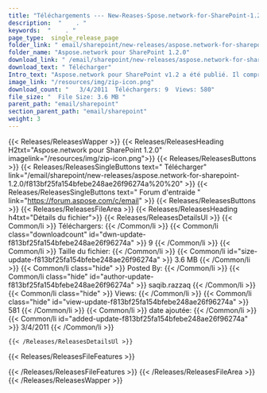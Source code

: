 ```yaml
---
title: "Téléchargements --- New-Reases-Spose.network-for-SharePoint-1.2.0." 
description:  "    . " 
keywords:  "    . " 
page_type:  single_release_page
folder_link: " email/sharepoint/new-releases/aspose.network-for-sharepoint-1.2.0/"
folder_name: "Aspose.network pour SharePoint 1.2.0"
download_link: " /email/sharepoint/new-releases/aspose.network-for-sharepoint-1.2.0/f813bf25fa154bfebe248ae26f96274a"
download_text: " Télécharger"
Intro_text: "Aspose.network pour SharePoint v1.2 a été publié. Il comprend les éléments suivants ..."
image_link: "/resources/img/zip-icon.png"
download_count: "   3/4/2011  Téléchargers: 9  Views: 580"
file_size: "  File Size: 3.6 MB "
parent_path: "email/sharepoint"
section_parent_path: "email/sharepoint"
weight: 3
---
```


{{< Releases/ReleasesWapper >}}
  {{< Releases/ReleasesHeading H2txt="Aspose.network pour SharePoint 1.2.0" imagelink="/resources/img/zip-icon.png">}}
  {{< Releases/ReleasesButtons >}}
    {{< Releases/ReleasesSingleButtons text=" Télécharger" link="/email/sharepoint/new-releases/aspose.network-for-sharepoint-1.2.0/f813bf25fa154bfebe248ae26f96274a%20%20" >}}
    {{< Releases/ReleasesSingleButtons text=" Forum d'entraide " link="https://forum.aspose.com/c/email" >}}
  {{< Releases/ReleasesButtons >}}
  {{< Releases/ReleasesFileArea >}}
    {{< Releases/ReleasesHeading h4txt="Détails du fichier">}}
    {{< Releases/ReleasesDetailsUl >}}
            {{< Common/li  >}} Téléchargers: {{< /Common/li >}} 
      {{< Common/li class="downloadcount" id="dwn-update-f813bf25fa154bfebe248ae26f96274a" >}} 9 {{< /Common/li >}} 
      {{< Common/li  >}} Taille du fichier: {{< /Common/li >}} 
      {{< Common/li id="size-update-f813bf25fa154bfebe248ae26f96274a" >}} 3.6 MB {{< /Common/li >}} 
      {{< Common/li  class="hide" >}} Posted By: {{< /Common/li >}} 
      {{< Common/li class="hide" id="author-update-f813bf25fa154bfebe248ae26f96274a" >}} saqib.razzaq {{< /Common/li >}} 
      {{< Common/li class="hide"  >}} Views: {{< /Common/li >}} 
      {{< Common/li class="hide" id="view-update-f813bf25fa154bfebe248ae26f96274a" >}} 581 {{< /Common/li >}} 
      {{< Common/li  >}} date ajoutée: {{< /Common/li >}} 
      {{< Common/li id="added-update-f813bf25fa154bfebe248ae26f96274a" >}} 3/4/2011 {{< /Common/li >}} 

    {{< /Releases/ReleasesDetailsUl >}}

  {{< Releases/ReleasesFileFeatures >}}
      
  {{< /Releases/ReleasesFileFeatures >}}
 {{< /Releases/ReleasesFileArea >}}
{{< /Releases/ReleasesWapper >}}


